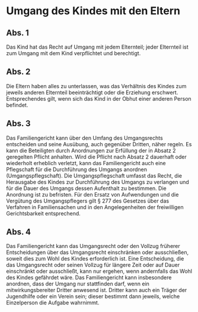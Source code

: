 # Umgang des Kindes mit den Eltern



## Abs. 1

 Das Kind hat das Recht auf Umgang mit jedem Elternteil; jeder Elternteil ist zum Umgang mit dem Kind verpflichtet und berechtigt.

## Abs. 2

 Die Eltern haben alles zu unterlassen, was das Verhältnis des Kindes zum jeweils anderen Elternteil beeinträchtigt oder die Erziehung erschwert. Entsprechendes gilt, wenn sich das Kind in der Obhut einer anderen Person befindet.

## Abs. 3

 Das Familiengericht kann über den Umfang des Umgangsrechts entscheiden und seine Ausübung, auch gegenüber Dritten, näher regeln. Es kann die Beteiligten durch Anordnungen zur Erfüllung der in Absatz 2 geregelten Pflicht anhalten. Wird die Pflicht nach Absatz 2 dauerhaft oder wiederholt erheblich verletzt, kann das Familiengericht auch eine Pflegschaft für die Durchführung des Umgangs anordnen (Umgangspflegschaft). Die Umgangspflegschaft umfasst das Recht, die Herausgabe des Kindes zur Durchführung des Umgangs zu verlangen und für die Dauer des Umgangs dessen Aufenthalt zu bestimmen. Die Anordnung ist zu befristen. Für den Ersatz von Aufwendungen und die Vergütung des Umgangspflegers gilt § 277 des Gesetzes über das Verfahren in Familiensachen und in den Angelegenheiten der freiwilligen Gerichtsbarkeit entsprechend.

## Abs. 4

 Das Familiengericht kann das Umgangsrecht oder den Vollzug früherer Entscheidungen über das Umgangsrecht einschränken oder ausschließen, soweit dies zum Wohl des Kindes erforderlich ist. Eine Entscheidung, die das Umgangsrecht oder seinen Vollzug für längere Zeit oder auf Dauer einschränkt oder ausschließt, kann nur ergehen, wenn andernfalls das Wohl des Kindes gefährdet wäre. Das Familiengericht kann insbesondere anordnen, dass der Umgang nur stattfinden darf, wenn ein mitwirkungsbereiter Dritter anwesend ist. Dritter kann auch ein Träger der Jugendhilfe oder ein Verein sein; dieser bestimmt dann jeweils, welche Einzelperson die Aufgabe wahrnimmt. 

